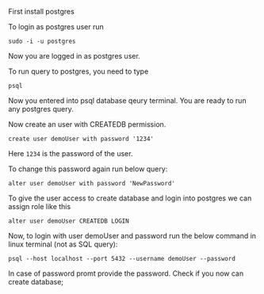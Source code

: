 First install postgres

To login as postgres user run
```
sudo -i -u postgres
```
Now you are logged in as postgres user.


To run query to postgres, you need to type
```
psql
```
Now you entered into psql database qeury terminal.
You are ready to run any postgres query.

Now create an user with CREATEDB permission. 
```
create user demoUser with password '1234'
```

Here `1234` is the password of the user.

To change this password again run below query:
```
alter user demoUser with password 'NewPassword'
```

To give the user access to create database and login into postgres we can assign role like this
```
alter user demoUser CREATEDB LOGIN
```

Now, to login with user demoUser and password run the below command in linux terminal (not as SQL query):
```
psql --host localhost --port 5432 --username demoUser --password
``` 

In case of password promt provide the password. Check if you now can create database;
